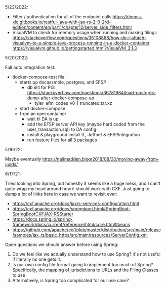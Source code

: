 
5/23/2022:

* Filter / authentication for all of the endpoint calls
  https://dennis-xlc.gitbooks.io/restful-java-with-jax-rs-2-0-2rd-edition/content/en/part1/chapter12/server_side_filters.html
* VisualVM to check for memory usage when running and making filings
  https://stackoverflow.com/questions/35108868/how-do-i-attach-visualvm-to-a-simple-java-process-running-in-a-docker-container
  https://visualvm.github.io/gettingstarted.html?VisualVM_2.1.3
  

5/20/2022:

Full auto integration test:

* docker-compose-test file:
  * starts up docassmble, postgres, and EFSP
    * db init for PG: https://stackoverflow.com/questions/36781984/load-postgres-dump-after-docker-compose-up
      * tyler_efm_codes_v0_1_truncated.tar.xz
  * start docker-compose
  * from an npm container
    * wait til DA is up
    * add the EFSP server API key (maybe hard coded from the user_transaction.sql) to DA config
    * install & playground install IL, Jeffnet & EFSPIntegration
    * run feature files for all 3 packages

5/16/22:

Maybe eventually https://neilmadden.blog/2018/08/30/moving-away-from-uuids/


6/17/21:

Tried looking into Spring, but honestly it seems like a huge mess, and I can't quite wrap my head around how it
should work with CXF. Just going to dump a lot of links here in case we want to revisit ever:
* https://cxf.apache.org/docs/jaxrs-services-configuration.html
* https://cxf.apache.org/docs/springboot.html#SpringBoot-SpringBootCXFJAX-RSStarter
* https://docs.spring.io/spring-framework/docs/current/reference/html/core.html#beans
* https://github.com/apache/cxf/blob/master/distribution/src/main/release/samples/jax_rs/basic_https/src/main/resources/ServerConfig.xml

Open questions we should answer before using Spring:
1. Do we feel like we actually understand how to use Spring? It's not useful if literally no one gets it.
2. Is our own config file format going to implement too much of Spring? Specifically, the mapping of
   jurisdictions to URLs and the Filing Classes to use
3. Alternatively, is Spring too complicated for our use case?
